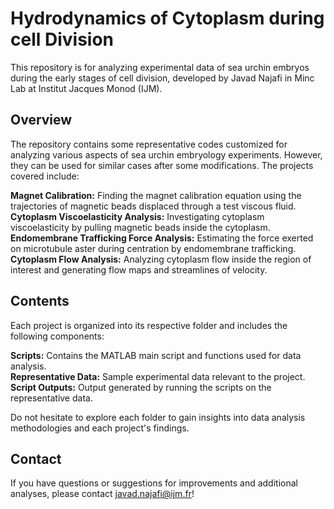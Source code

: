 # Hydrodynamics of Cytoplasm during cell Division 
This repository is for analyzing experimental data of sea urchin embryos during the early stages of cell division, developed by Javad Najafi in Minc Lab at Institut Jacques Monod (IJM). 

## Overview
The repository contains some representative codes customized for analyzing various aspects of sea urchin embryology experiments. However, they can be used for similar cases after some modifications. The projects covered include:

**Magnet Calibration:** Finding the magnet calibration equation using the trajectories of magnetic beads displaced through a test viscous fluid.\
**Cytoplasm Viscoelasticity Analysis:** Investigating cytoplasm viscoelasticity by pulling magnetic beads inside the cytoplasm.\
**Endomembrane Trafficking Force Analysis:** Estimating the force exerted on microtubule aster during centration by endomembrane trafficking.\
**Cytoplasm Flow Analysis:** Analyzing cytoplasm flow inside the region of interest and generating flow maps and streamlines of velocity.

## Contents
Each project is organized into its respective folder and includes the following components:

**Scripts:** Contains the MATLAB main script and functions used for data analysis.\
**Representative Data:** Sample experimental data relevant to the project.\
**Script Outputs:** Output generated by running the scripts on the representative data.

Do not hesitate to explore each folder to gain insights into data analysis methodologies and each project's findings.

## Contact
If you have questions or suggestions for improvements and additional analyses, please contact javad.najafi@ijm.fr!
